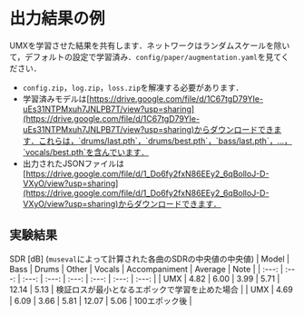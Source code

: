 # 出力結果の例
UMXを学習させた結果を共有します．ネットワークはランダムスケールを除いて，デフォルトの設定で学習済み．`config/paper/augmentation.yaml`を見てください．
- `config.zip`，`log.zip`，`loss.zip`を解凍する必要があります．
- 学習済みモデルは[https://drive.google.com/file/d/1C67tgD79YIe-uEs31NTPMxuh7JNLPB7T/view?usp=sharing](https://drive.google.com/file/d/1C67tgD79YIe-uEs31NTPMxuh7JNLPB7T/view?usp=sharing)からダウンロードできます．これらは，`drums/last.pth`，`drums/best.pth`，`bass/last.pth`，...，`vocals/best.pth`を含んでいます．
- 出力されたJSONファイルは[https://drive.google.com/file/d/1_Do6fy2fxN86EEy2_6qBolloJ-D-VXyO/view?usp=sharing](https://drive.google.com/file/d/1_Do6fy2fxN86EEy2_6qBolloJ-D-VXyO/view?usp=sharing)からダウンロードできます．

## 実験結果
SDR [dB] (`museval`によって計算された各曲のSDRの中央値の中央値)
| Model | Bass | Drums | Other | Vocals | Accompaniment | Average | Note |
| :---: | :---: | :---: | :---: | :---: | :---: | :---: | :---: |
| UMX | 4.82 | 6.00 | 3.99 | 5.71 | 12.14 | 5.13 | 検証ロスが最小となるエポックで学習を止めた場合 |
| UMX | 4.69 | 6.09 | 3.66 | 5.81 | 12.07 | 5.06 | 100エポック後 |